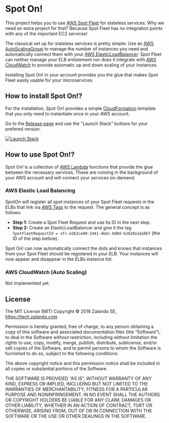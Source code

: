 # Spot On!

This project helps you to use
[AWS Spot Fleet](http://docs.aws.amazon.com/AWSEC2/latest/UserGuide/spot-fleet.html) for
stateless services. Why we need an extra project for that? Because Spot Fleet has no integration
points with any of the important EC2 services!

The classical set up for stateless services is pretty simple: Use an
[AWS AutoScalingGroup](https://aws.amazon.com/autoscaling/) to manage the number of instances you
need and automatically connect them with your
[AWS ElasticLoadBalancer](https://aws.amazon.com/elasticloadbalancing/). Spot Fleet can neither
manage your ELB enlistement nor does it integrate with
[AWS CloudWatch](https://aws.amazon.com/cloudwatch/) to provide automatic up and down scaling of
your instances.

Installing Spot On! in your account provides you the glue that makes Spot Fleet easily usable for
your microservices.

## How to install Spot On!?

For the installation, Spot On! provides a simple
[CloudFormation](https://aws.amazon.com/cloudformation/) template that you only need to instantiate
once in your AWS account.

Go to the [Release page](https://github.com/zalando/spoton/releases) and use the "Launch Stack"
buttons for your prefered version.

[![Launch Stack](https://s3.amazonaws.com/cloudformation-examples/cloudformation-launch-stack.png)](https://github.com/zalando/spoton/releases)

## How to use Spot On!?

Spot On! is a collection of [AWS Lambda](https://aws.amazon.com/lambda/) functions that provide the
glue between the necessary services. These are running in the background of your AWS account and
will connect your services on-demand.

### AWS Elastic Load Balancing

SpotOn will register all spot instances of your Spot Fleet requests in the ELBs that link via
[AWS Tags](http://docs.aws.amazon.com/AWSEC2/latest/UserGuide/Using_Tags.html) to the request. The
general concept is as follows:

* **Step 1:** Create a Spot Fleet Request and use its ID in the next step.
* **Step 2:** Create an ElasticLoadBalancer and give it the tag `SpotFleetRequestId =
  sfr-e2b3ce89-2441-4bdc-8d0d-b2828a1da8b7` (the ID of the step before).

Spot On! can now automatically connect the dots and knows that instances from your Spot Fleet
should be registered in your ELB. Your instances will now appear and disappear in the ELBs instance
list.

### AWS CloudWatch (Auto Scaling)

Not implemented yet.

## License

The MIT License (MIT) Copyright © 2016 Zalando SE, https://tech.zalando.com

Permission is hereby granted, free of charge, to any person obtaining a copy of this software and
associated documentation files (the “Software”), to deal in the Software without restriction,
including without limitation the rights to use, copy, modify, merge, publish, distribute,
sublicense, and/or sell copies of the Software, and to permit persons to whom the Software is
furnished to do so, subject to the following conditions:

The above copyright notice and this permission notice shall be included in all copies or
substantial portions of the Software.

THE SOFTWARE IS PROVIDED “AS IS”, WITHOUT WARRANTY OF ANY KIND, EXPRESS OR IMPLIED, INCLUDING
BUT NOT LIMITED TO THE WARRANTIES OF MERCHANTABILITY, FITNESS FOR A PARTICULAR PURPOSE AND
NONINFRINGEMENT. IN NO EVENT SHALL THE AUTHORS OR COPYRIGHT HOLDERS BE LIABLE FOR ANY CLAIM,
DAMAGES OR OTHER LIABILITY, WHETHER IN AN ACTION OF CONTRACT, TORT OR OTHERWISE, ARISING FROM, OUT
OF OR IN CONNECTION WITH THE SOFTWARE OR THE USE OR OTHER DEALINGS IN THE SOFTWARE.
